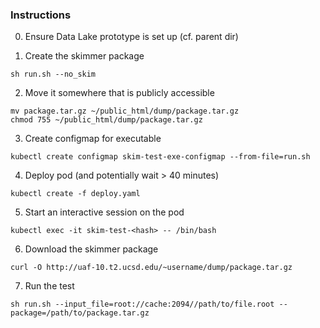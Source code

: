 ### Instructions
0. Ensure Data Lake prototype is set up (cf. parent dir)

1. Create the skimmer package
```
sh run.sh --no_skim
```

2. Move it somewhere that is publicly accessible
```
mv package.tar.gz ~/public_html/dump/package.tar.gz
chmod 755 ~/public_html/dump/package.tar.gz
```

3. Create configmap for executable
```
kubectl create configmap skim-test-exe-configmap --from-file=run.sh
```

4. Deploy pod (and potentially wait > 40 minutes)
```
kubectl create -f deploy.yaml
```

5. Start an interactive session on the pod
```
kubectl exec -it skim-test-<hash> -- /bin/bash
```

6. Download the skimmer package
```
curl -O http://uaf-10.t2.ucsd.edu/~username/dump/package.tar.gz
```

7. Run the test
```
sh run.sh --input_file=root://cache:2094//path/to/file.root --package=/path/to/package.tar.gz
```
